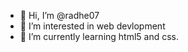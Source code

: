- 👋 Hi, I’m @radhe07
- 👀 I’m interested in web devlopment 
- 🌱 I’m currently learning html5 and css.



<!---
radhe07/radhe07 is a ✨ special ✨ repository because its `README.md` (this file) appears on your GitHub profile.
You can click the Preview link to take a look at your changes.
--->
